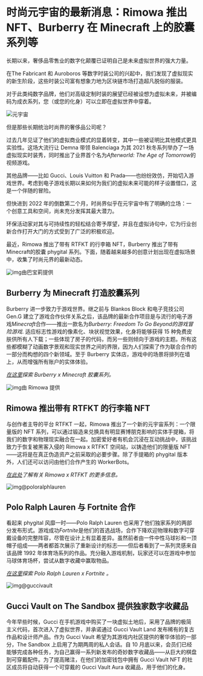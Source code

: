 # 时尚元宇宙的最新消息：Rimowa 推出 NFT、Burberry 在 Minecraft 上的胶囊系列等


长期以来，奢侈品零售业的数字化颠覆已证明自己是未来虚拟世界的强大力量。

在The Fabricant 和 Auroboros 等数字时装公司的兴起中，我们发现了虚拟现实的新生阶段，这些时装公司富有想象力地为区块链市场打造超凡脱俗的服装。

对于此类纯数字品牌，他们对高级定制时装的展望已经被设想为虚拟未来，并被编码为成衣系列，您（或您的化身）可以立即在虚拟世界中穿着。 

![元宇宙](42.jpg)



但是那些长期统治时尚界的奢侈品公司呢？

过去几年见证了他们的虚拟商业模式的显着转变，其中一些被证明比其他模式更具实验性。这场大流行让 Demna 带领 Balenciaga 为其 2021 秋冬系列举办了一场虚拟现实时装秀，同时推出了业界首个名为*Afterworld: The Age of Tomorrow*的视频游戏。

其他品牌——比如 Gucci、Louis Vuitton 和 Prada——也纷纷效仿，开始切入游戏世界。考虑到电子游戏长期以来如何为我们的虚拟未来可能的样子设置借口，这是一个伴随的冒险。 

但快进到 2022 年的倒数第二个月，时尚界似乎在元宇宙中有了明确的立场：一个创意工具和空间，尚未充分发挥其最大潜力。

环保活动家对其与可持续性的轻松结合寄予厚望，并且在虚拟诗句中，它为行业创新合作打开大门的方式受到了广泛的积极欢迎。

最近，Rimowa 推出了带有 RTFKT 的行李箱 NFT，Burberry 推出了带有Minecraft的胶囊 phygital 系列。下面，随着越来越多的创意计划出现在虚拟场景中，收集了时尚元界的最新动态。 

 

![img](43.jpg)由巴宝莉提供



## Burberry 为 Minecraft 打造胶囊系列

Burberry 进一步致力于游戏世界。继之前与 Blankos Block 和电子竞技公司 Gen.G 建立了游戏合作伙伴关系之后，该品牌的最新合作项目是与流行的电子游戏*Minecraft*合作——推出一款名为*Burberry: Freedom To Go Beyond的游戏冒险游戏*. 适应标志性游戏的像素化、块状视觉效果，化身将能够获得 15 种免费皮肤供所有人下载；一些体现了房子的代码，而另一些则倾向于游戏的主题。所有这些都模糊了动画数字景观和现实世界之间的界限，因为人们探索了作为联合合作的一部分而构想的四个新领域。至于 Burberry 实体店，游戏中的场景将排列在墙上，从而增强所有账户的实体体验。

*[在这里](https://sg.burberry.com/l/new-in/minecraft-collection/?brbref=hp_new_in_minecraft_collection)探索 Burberry x Minecraft 胶囊系列。*

![img](44.jpg)由 Rimowa 提供



## Rimowa 推出带有 RTFKT 的行李箱 NFT

与创作者主导的平台 RTFKT 一起，Rimowa 推出了一个新的元宇宙系列：一个限量版的 NFT 系列，可以通过锻造来兑换具有明显赛博朋克影响的实体手提箱，将我们的数字和物理现实融合在一起。加密爱好者有机会沉浸在互动挑战中，该挑战致力于恢复被黑客入侵的 Rimowa x RTFKT 空间站，以铸造他们的限量版 NFT——这将是在真正伪造资产之前采取的必要步骤。除了手提箱的 phygital 版本外，人们还可以访问由他们合作产生的 WorkerBots。

*[在此处](https://rimowa.rtfkt.com/)了解有关 Rimowa x RTFKT 的更多信息。*

![img](45.jpg)@poloralphlauren



## Polo Ralph Lauren 与 Fortnite 合作

看起来 phygital 风靡一时——Polo Ralph Lauren 也采用了他们独家系列的两部分发布形式。游戏成功*Fortnite*是他们的首选战场，合作下降欢迎物理和数字可穿戴设备的完整阵容，尽管在设计上有显着差异。虽然前者由一件中性马球衫和一顶帽子组成——两者都首次展示了重新设计的标志——但后者看到了一系列灵感来自该品牌 1992 年体育场系列的作品。充分融入游戏机制，玩家还可以在游戏中参加马球体育场杯，尝试从数字收藏中赢取物品。

*[在这里](https://www.ralphlauren.co.uk/en/fortnite-lp/707225?webcat=content-fortnite-feat&ab=EU_Fortnite_PLP_Slot_1_S1_L1_SHOP?ranMID=37812&ranEAID=TnL5HPStwNw&ranSiteID=TnL5HPStwNw-H0fgdGbKD_oP7rMTT6sNcw&utm_source=Affiliate&utm_medium=TnL5HPStwNw-H0fgdGbKD_oP7rMTT6sNcw&utm_campaign=TnL5HPStwNw&SiteId=TnL5HPStwNw-H0fgdGbKD_oP7rMTT6sNcw)探索 Polo Ralph Lauren x Fortnite 。* 

![img](46.jpg)@guccivault



## Gucci Vault on The Sandbox 提供独家数字收藏品

今年早些时候，Gucci 在手机游戏中购买了一块虚拟土地后，采用了品牌的极简主义代码，首次进入了虚拟世界，并承诺通过 Gucci Vault Land 发布稀有的复古作品和设计师产品。作为 Gucci Vault 希望为其游戏内社区提供的奢华体验的一部分，The Sandbox 上启用了为期两周的私人会话。自 10 月底以来，会员们已经能够完成各种任务，为自己赢得一系列新发布的奇妙数字收藏品——从巨大的棋盘到可穿戴配件。为了提高赌注，在他们的加密钱包中拥有 Gucci Vault NFT 的社区成员将自动获得一个可穿戴的 Gucci Vault Aura 收藏品，用于他们的化身。
